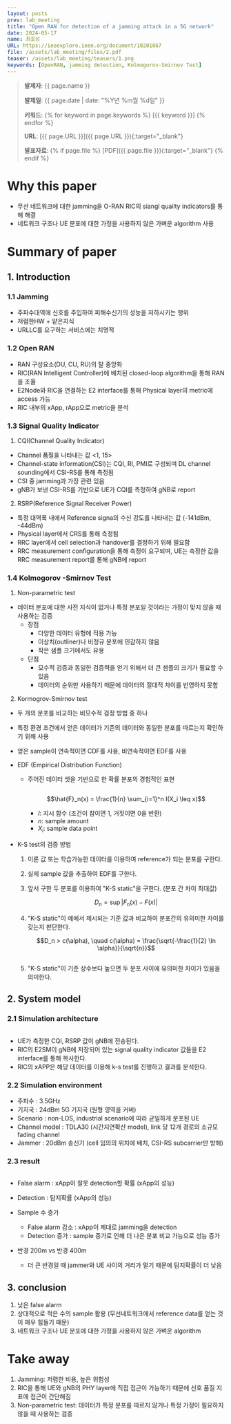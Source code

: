 ```yaml
---
layout: posts
prev: lab_meeting
title: "Open RAN for detection of a jamming attack in a 5G network"
date: 2024-05-17
name: 최호성
URL: https://ieeexplore.ieee.org/document/10201067
file: /assets/lab_meeting/files/2.pdf
teaser: /assets/lab_meeting/teasers/1.png
keywords: [OpenRAN, jamming detection, Kolmogorov-Smirnov Test]
---
```


<!-- <head>
    <style>
        body {
            background-color: #fff;
        }
    </style>
</head> -->

> **발제자**: {{ page.name }}
>
> **발제일**: {{ page.date | date: "%Y년 %m월 %d일" }}
>
> **키워드**: {% for keyword in page.keywords %} [{{ keyword }}] {% endfor %}
>
> **URL**: [{{ page.URL }}]({{ page.URL }}){:target="_blank"}
>
> **발표자료**: {% if page.file %} [PDF]({{ page.file }}){:target="_blank"} {% endif %}



# Why this paper
- 무선 네트워크에 대한 jamming을 O-RAN RIC의 siangl quailty indicators를 통해 해결
- 네트워크 구조나 UE 분포에 대한 가정을 사용하지 않은 가벼운 algorithm 사용



# Summary of paper

## 1. Introduction
### 1.1 Jamming
- 주파수대역에 신호를 주입하여 피해수신기의 성능을 저하시키는 행위
- 저렴한HW + 얕은지식
- URLLC를 요구하는 서비스에는 치명적

### 1.2 Open RAN
- RAN 구성요소(DU, CU, RU)의 탈 중앙화
- RIC(RAN Intelligent Controller)에 배치된 closed-loop algorithm을 통해 RAN을 조율
- E2Node와 RIC을 연결하는 E2 interface를 통해 Physical layer의 metric에 access 가능
- RIC 내부의 xApp, rApp으로 metric을 분석

### 1.3 Signal Quality Indicator
1. CQI(Channel Quality Indicator)
- Channel 품질을 나타내는 값 <1, 15>
- Channel-state information(CSI)는 CQI, RI, PMI로 구성되며 DL channel sounding에서 CSI-RS를 통해 측정됨
- CSI 중 jamming과 가장 관련 있음
- gNB가 보낸 CSI-RS를 기반으로 UE가 CQI를 측정하여 gNB로 report

2. RSRP(Reference Signal Receiver Power)
- 특정 대역폭 내에서 Reference signa의 수신 강도를 나타내는 값 (-141dBm, -44dBm)
- Physical layer에서 CRS를 통해 측정됨
- RRC layer에서 cell selection과 handover를 결정하기 위해 필요함
- RRC measurement configuration을 통해 측정이 요구되며, UE는 측정한 값을 RRC measurement report를 통해 gNB에 report

### 1.4 Kolmogorov -Smirnov Test
1. Non-parametric test
- 데이터 분포에 대한 사전 지식이 없거나 특정 분포일 것이라는 가정이 맞지 않을 때 사용하는 검증
    - 장점
        - 다양한 데이터 유형에 적용 가능
        - 이상치(outliner)나 비정규 분포에 민감하지 않음
        - 작은 샘플 크기에서도 유용
    - 단점
        - 모수적 검증과 동일한 검증력을 얻기 위해서 더 큰 샘플의 크기가 필요할 수 있음
        - 데이터의 순위만 사용하기 때문에 데이터의 절대적 차이를 반영하지 못함

2. Kormogrov-Smirnov test
- 두 개의 분포를 비교하는 비모수적 검정 방법 중 하나
- 특정 환경 조건에서 얻은 데이터가 기존의 데이터와 동일한 분포를 따르는지 확인하기 위해 사용
- 얻은 sample이 연속적이면 CDF를 사용, 비연속적이면 EDF를 사용
- EDF (Empirical Distribution Function)
    - 주어진 데이터 셋을 기반으로 한 확률 분포의 경험적인 표현

        <img class="modal img__small" src="/assets/lab_meeting/images/2/EDFgraph.png" alt="" style="max-width:20em;"/>

        $$\hat{F}_n(x) = \frac{1}{n} \sum_{i=1}^n I(X_i \leq x)$$

        - $I$: 지시 함수 (조건이 참이면 1, 거짓이면 0을 반환)
        - $n$: sample amount
        - $X_i$: sample data point

- K-S test의 검증 방법
    1. 이론 값 또는 학습가능한 데이터를 이용하여 reference가 되는 분포를 구한다.
    2. 실제 sample 값을 추출하여 EDF를 구한다.
    3. 앞서 구한 두 분포를 이용하여 "K-S static"을 구한다. (분포 간 차이 최대값)

        $$D_n = \sup |F_n(x) - F(x)|$$

    4. "K-S static"이 예에서 제시되는 기준 값과 비교하여 분포간의 유의미한 차이를 갖는지 판단한다.

        $$D_n > c(\alpha), \quad c(\alpha) = \frac{\sqrt{-\frac{1}{2} \ln \alpha}}{\sqrt{n}}$$

        <img class="modal img__small" src="/assets/lab_meeting/images/2/1.png" alt="" style="max-width:20em;margin-left:30%;"/>

    5. "K-S static"이 기준 상수보다 높으면 두 분포 사이에 유의미한 차이가 있음을 의미한다.



## 2. System model
### 2.1 Simulation architecture

<img class="modal img__small" src="/assets/lab_meeting/images/2/architecture.PNG" alt="" style="max-width:50em;"/>

- UE가 측정한 CQI, RSRP 값이 gNB에 전송된다.
- RIC의 E2SM이 gNB에 저장되어 있는 signal quality indicator 값들을 E2 interface를 통해 복사한다.
- RIC의 xAPP은 해당 데이터를 이용해 k-s test를 진행하고 결과를 분석한다.

### 2.2 Simulation environment
- 주파수 : 3.5GHz
- 기지국 : 24dBm 5G 기지국 (원형 영역을 커버)
- Scenario : non-LOS, industrial scenario에 따라 균일하게 분포된 UE
- Channel model : TDLA30 (시간지연확산 model), link 당 12개 경로의 소규모 fading channel
- Jammer : 20dBm 송신기 (cell 임의의 위치에 배치, CSI-RS subcarrier만 방해)

### 2.3 result

<img class="modal img__small" src="/assets/lab_meeting/images/2/2.png" alt="" style="max-width:20em;"/>

- False alarm : xApp이 잘못 detection할 확률 (xApp의 성능)
- Detection : 탐지확률 (xApp의 성능)
- Sample 수 증가
    - False alarm 감소 : xApp이 제대로 jamming을 detection
    - Detection  증가 : sample 증가로 인해 더 나은 분포 비교 가능으로 성능 증가

- 반경 200m vs 반경 400m
    - 더 큰 반경일 때 jammer와 UE 사이의 거리가 멀기 때문에 탐지확률이 더 낮음



## 3. conclusion
1. 낮은 false alarm
2. 상대적으로 적은 수의 sample 활용 (무선네트워크에서 reference data를 얻는 것이 매우 힘들기 때문)
3. 네트워크 구조나 UE 분포에 대한 가정을 사용하지 않은 가벼운 algorithm



# Take away
1. Jamming: 저렴한 비용, 높은 위험성
2. RIC을 통해 UE와 gNB의 PHY layer에 직접 접근이 가능하기 때문에 신호 품질 지표에 접근이 간단해짐
3. Non-parametric test: 데이터가 특정 분포를 따르지 않거나 특정 가정이 필요하지 않을 때 사용하는 검증


